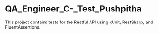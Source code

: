 # QA_Engineer_C-_Test_Pushpitha
This project contains tests for the Restful API using xUnit, RestSharp, and FluentAssertions.
